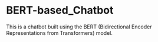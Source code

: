# BERT-based_Chatbot
This is a chatbot built using the BERT (Bidirectional Encoder Representations from Transformers) model. 
